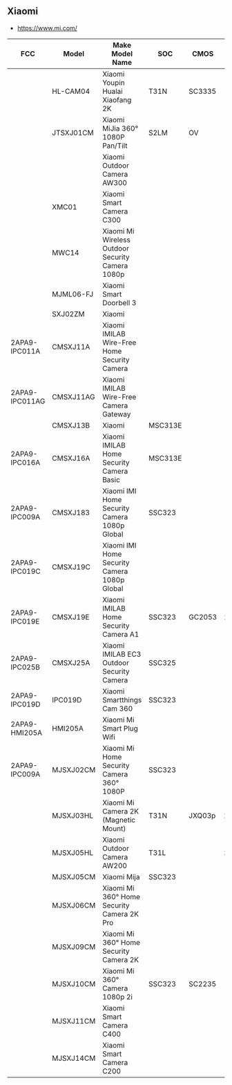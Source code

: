 Xiaomi
------
- https://www.mi.com/

| FCC            | Model     | Make Model Name                                  | SOC     | CMOS   | SPI    | WIFI            | Link                                                                                                      |
|----------------|-----------|--------------------------------------------------|---------|--------|--------|-----------------|-----------------------------------------------------------------------------------------------------------|
|                | HL-CAM04  | Xiaomi Youpin Hualai Xiaofang 2K                 | T31N    | SC3335 |        | ATBM6031        |                                                                                                           |
|                | JTSXJ01CM | Xiaomi MiJia 360° 1080P Pan/Tilt                 | S2LM    | OV     |        | Marvell 88W8801 | https://www.burglaryalarmsystem.com/product-news/tear-down-xiaomi-mijia-360-1080p-pan-tilt-ip-camera.html |
|                |           | Xiaomi Outdoor Camera AW300                      |         |        |        |                 |                                                                                                           |
|                | XMC01     | Xiaomi Smart Camera C300                         |         |        |        |                 |                                                                                                           |
|                | MWC14     | Xiaomi Mi Wireless Outdoor Security Camera 1080p |         |        |        |                 |                                                                                                           |
|                | MJML06-FJ | Xiaomi Smart Doorbell 3                          |         |        |        |                 |                                                                                                           |
|                | SXJ02ZM   | Xiaomi                                           |         |        |        |                 |                                                                                                           |
| 2APA9-IPC011A  | CMSXJ11A  | Xiaomi IMILAB Wire-Free Home Security Camera     |         |        |        |                 |                                                                                                           |
| 2APA9-IPC011AG | CMSXJ11AG | Xiaomi IMILAB Wire-Free Camera Gateway           |         |        |        |                 |                                                                                                           |
|                | CMSXJ13B  | Xiaomi                                           | MSC313E |        |        |                 |                                                                                                           |
| 2APA9-IPC016A  | CMSXJ16A  | Xiaomi IMILAB Home Security Camera Basic         | MSC313E |        |        |                 |                                                                                                           |
| 2APA9-IPC009A  | CMSXJ183  | Xiaomi IMI Home Security Camera 1080p Global     | SSC323  |        |        |                 |                                                                                                           |
| 2APA9-IPC019C  | CMSXJ19C  | Xiaomi IMI Home Security Camera 1080p Global     |         |        |        |                 |                                                                                                           |
| 2APA9-IPC019E  | CMSXJ19E  | Xiaomi IMILAB Home Security Camera A1            | SSC323  | GC2053 | 25Q128 | MT7601          |                                                                                                           |
| 2APA9-IPC025B  | CMSXJ25A  | Xiaomi IMILAB EC3 Outdoor Security Camera        | SSC325  |        |        |                 |                                                                                                           |
| 2APA9-IPC019D  | IPC019D   | Xiaomi Smartthings Cam 360                       | SSC323  |        |        |                 |                                                                                                           |
| 2APA9-HMI205A  | HMI205A   | Xiaomi Mi Smart Plug Wifi                        |         |        |        |                 |                                                                                                           |
| 2APA9-IPC009A  | MJSXJ02CM | Xiaomi Mi Home Security Camera 360° 1080P        | SSC323  |        |        |                 |                                                                                                           |
|                | MJSXJ03HL | Xiaomi Mi Camera 2K (Magnetic Mount)             | T31N    | JXQ03p | 25Q128 | RTL8189FTV[^1]  |                                                                                                           |
|                | MJSXJ05HL | Xiaomi Outdoor Camera AW200                      | T31L    |        | 25Q128 | ATBM6031        |                                                                                                           |
|                | MJSXJ05CM | Xiaomi Mija                                      | SSC323  |        |        |                 |                                                                                                           |
|                | MJSXJ06CM | Xiaomi Mi 360° Home Security Camera 2K Pro       |         |        |        |                 |                                                                                                           |
|                | MJSXJ09CM | Xiaomi Mi 360° Home Security Camera 2K           |         |        |        |                 |                                                                                                           |
|                | MJSXJ10CM | Xiaomi Mi 360° Camera 1080p 2i                   | SSC323  | SC2235 |        |                 |                                                                                                           |
|                | MJSXJ11CM | Xiaomi Smart Camera C400                         |         |        |        |                 |                                                                                                           |
|                | MJSXJ14CM | Xiaomi Smart Camera C200                         |         |        |        |                 |                                                                                                           |
